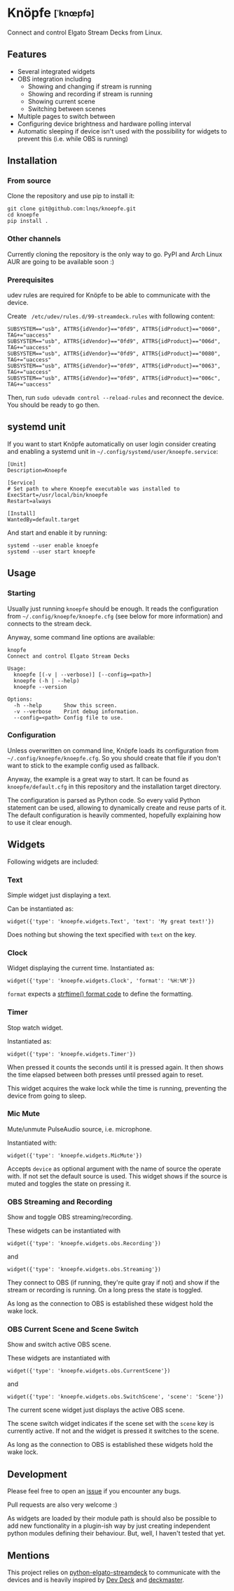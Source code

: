 # Knöpfe <sub><sup>[ˈknœpfə]</sub></sup>

Connect and control Elgato Stream Decks from Linux.

## Features

- Several integrated widgets
- OBS integration including
    - Showing and changing if stream is running
    - Showing and recording if stream is running
    - Showing current scene
    - Switching between scenes
- Multiple pages to switch between
- Configuring device brightness and hardware polling interval
- Automatic sleeping if device isn't used with the possibility for widgets to prevent this (i.e. while OBS is running)

## Installation

### From source

Clone the repository and use pip to install it:

    git clone git@github.com:lnqs/knoepfe.git
    cd knoepfe
    pip install .

### Other channels

Currently cloning the repository is the only way to go.
PyPI and Arch Linux AUR are going to be available soon :)

### Prerequisites

udev rules are required for Knöpfe to be able to communicate with the device.

Create ` /etc/udev/rules.d/99-streamdeck.rules` with following content:

    SUBSYSTEM=="usb", ATTRS{idVendor}=="0fd9", ATTRS{idProduct}=="0060", TAG+="uaccess"
    SUBSYSTEM=="usb", ATTRS{idVendor}=="0fd9", ATTRS{idProduct}=="006d", TAG+="uaccess"
    SUBSYSTEM=="usb", ATTRS{idVendor}=="0fd9", ATTRS{idProduct}=="0080", TAG+="uaccess"
    SUBSYSTEM=="usb", ATTRS{idVendor}=="0fd9", ATTRS{idProduct}=="0063", TAG+="uaccess"
    SUBSYSTEM=="usb", ATTRS{idVendor}=="0fd9", ATTRS{idProduct}=="006c", TAG+="uaccess"

Then, run `sudo udevadm control --reload-rules` and reconnect the device. You should be ready to go then.

## systemd unit

If you want to start Knöpfe automatically on user login consider creating and enabling a systemd unit in `~/.config/systemd/user/knoepfe.service`:

    [Unit]
    Description=Knoepfe

    [Service]
    # Set path to where Knoepfe executable was installed to
    ExecStart=/usr/local/bin/knoepfe
    Restart=always

    [Install]
    WantedBy=default.target

And start and enable it by running:

    systemd --user enable knoepfe
    systemd --user start knoepfe

## Usage

### Starting

Usually just running `knoepfe` should be enough. It reads the configuration from `~/.config/knoepfe/knoepfe.cfg` (see below for more information) and connects to the stream deck.

Anyway, some command line options are available:

    knopfe
    Connect and control Elgato Stream Decks

    Usage:
      knoepfe [(-v | --verbose)] [--config=<path>]
      knoepfe (-h | --help)
      knoepfe --version

    Options:
      -h --help       Show this screen.
      -v --verbose    Print debug information.
      --config=<path> Config file to use.


### Configuration

Unless overwritten on command line, Knöpfe loads its configuration from `~/.config/knoepfe/knoepfe.cfg`. So you should create that file if you don't want to stick to the example config used as fallback.

Anyway, the example is a great way to start. It can be found as `knoepfe/default.cfg` in this repository and the installation target directory.

The configuration is parsed as Python code. So every valid Python statement can be used, allowing to dynamically create and reuse parts of it.
The default configuration is heavily commented, hopefully explaining how to use it clear enough.

## Widgets

Following widgets are included:

### Text

Simple widget just displaying a text.

Can be instantiated as:

    widget({'type': 'knoepfe.widgets.Text', 'text': 'My great text!'})

Does nothing but showing the text specified with `text` on the key.

### Clock

Widget displaying the current time. Instantiated as:

    widget({'type': 'knoepfe.widgets.Clock', 'format': '%H:%M'})

`format` expects a [strftime() format code](https://docs.python.org/3/library/datetime.html#strftime-and-strptime-format-codes) to define the formatting.

### Timer

Stop watch widget.

Instantiated as:

    widget({'type': 'knoepfe.widgets.Timer'})

When pressed it counts the seconds until it is pressed again. It then shows the time elapsed between both presses until pressed again to reset.

This widget acquires the wake lock while the time is running, preventing the device from going to sleep.

### Mic Mute

Mute/unmute PulseAudio source, i.e. microphone.

Instantiated with:

    widget({'type': 'knoepfe.widgets.MicMute'})

Accepts `device` as optional argument with the name of source the operate with. If not set the default source is used.
This widget shows if the source is muted and toggles the state on pressing it.

### OBS Streaming and Recording

Show and toggle OBS streaming/recording.

These widgets can be instantiated with

    widget({'type': 'knoepfe.widgets.obs.Recording'})

and

    widget({'type': 'knoepfe.widgets.obs.Streaming'})

They connect to OBS (if running, they're quite gray if not) and show if the stream or recording is running. On a long press the state is toggled.

As long as the connection to OBS is established these widgest hold the wake lock.

### OBS Current Scene and Scene Switch

Show and switch active OBS scene.

These widgets are instantiated with

    widget({'type': 'knoepfe.widgets.obs.CurrentScene'})

and

    widget({'type': 'knoepfe.widgets.obs.SwitchScene', 'scene': 'Scene'})

The current scene widget just displays the active OBS scene.

The scene switch widget indicates if the scene set with the `scene` key is currently active. If not and the widget is pressed it switches to the scene.

As long as the connection to OBS is established these widgets hold the wake lock.

## Development

Please feel free to open an [issue](https://github.com/lnqs/knoepfe/issues) if you encounter any bugs.

Pull requests are also very welcome :)

As widgets are loaded by their module path is should also be possible to add new functionality in a plugin-ish way by just creating independent python modules defining their behaviour. But, well, I haven't tested that yet.

## Mentions

This project relies on [python-elgato-streamdeck](https://github.com/abcminiuser/python-elgato-streamdeck) to communicate with the devices and is heavily inspired by [Dev Deck](https://github.com/jamesridgway/devdeck) and [deckmaster](https://github.com/muesli/deckmaster/).
